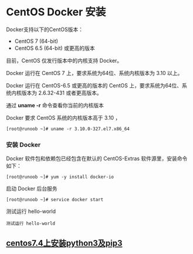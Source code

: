 # CentOS Docker 安装

Docker支持以下的CentOS版本：

- CentOS 7 (64-bit) 
- CentOS 6.5 (64-bit) 或更高的版本 

目前，CentOS 仅发行版本中的内核支持 Docker。

Docker 运行在 CentOS 7 上，要求系统为64位、系统内核版本为 3.10 以上。

Docker 运行在 CentOS-6.5 或更高的版本的 CentOS 上，要求系统为64位、系统内核版本为 2.6.32-431 或者更高版本。 





通过 **uname -r** 命令查看你当前的内核版本 

Docker 要求 CentOS 系统的内核版本高于 3.10 ，

```shell
[root@runoob ~]# uname -r 3.10.0-327.el7.x86_64
```

### 安装 Docker

Docker 软件包和依赖包已经包含在默认的 CentOS-Extras 软件源里，安装命令如下：

```shell
[root@runoob ~]# yum -y install docker-io
```

启动 Docker 后台服务 

```shell
[root@runoob ~]# service docker start
```

测试运行 hello-world 

```shell
测试运行 hello-world
```









## [centos7.4上安装python3及pip3](https://www.aliyun.com/jiaocheng/514730.html)